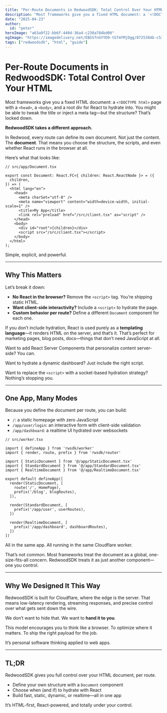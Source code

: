 ```yaml
---
title: "Per-Route Documents in RedwoodSDK: Total Control Over Your HTML"
description: "Most frameworks give you a fixed HTML document: a `<!DOCTYPE html>` page with a `<head>`, a `<body>`, and a root div for React to hydrate into. You might be able to tweak the title or inject a meta tag—but the structure? That’s locked down."
date: "2025-04-23"
author:
  id: "peter"
heroImage: "a63a9f22-bb6f-440d-36a4-c230a784bd00"
ogImage: "https://imagedelivery.net/EBSSfnGYYD9-tGTmYMjDgg/8725384b-c535-4a75-b119-c16856f6c800/public"
tags: ["redwoodsdk", "html", "guide"]
---
```


# Per-Route Documents in RedwoodSDK: Total Control Over Your HTML

Most frameworks give you a fixed HTML document: a `<!DOCTYPE html>` page with a `<head>`, a `<body>`, and a root div for React to hydrate into. You might be able to tweak the title or inject a meta tag—but the structure? That’s locked down.

**RedwoodSDK takes a different approach.**

In Redwood, every route can define its own document. Not just the content. The **document**. That means you choose the structure, the scripts, and even whether React runs in the browser at all.

Here’s what that looks like:

```tsx
// src/app/Document.tsx

export const Document: React.FC<{ children: React.ReactNode }> = ({
  children,
}) => (
  <html lang="en">
    <head>
      <meta charSet="utf-8" />
      <meta name="viewport" content="width=device-width, initial-scale=1" />
      <title>My App</title>
      <link rel="preload" href="/src/client.tsx" as="script" />
    </head>
    <body>
      <div id="root">{children}</div>
      <script src="/src/client.tsx"></script>
    </body>
  </html>
);
```

Simple, explicit, and powerful.

---

## Why This Matters

Let’s break it down:

- **No React in the browser?** Remove the `<script>` tag. You’re shipping static HTML.
- **Want client-side interactivity?** Include a `<script>` to hydrate the page.
- **Custom behavior per route?** Define a different `Document` component for each one.

If you don’t include hydration, React is used purely as a **templating language**—it renders HTML on the server, and that’s it. That’s perfect for marketing pages, blog posts, docs—things that don’t need JavaScript at all.

Want to add React Server Components that personalize content server-side? You can.

Want to hydrate a dynamic dashboard? Just include the right script.

Want to replace the `<script>` with a socket-based hydration strategy? Nothing’s stopping you.

---

## One App, Many Modes

Because you define the document per route, you can build:

- `/`: a static homepage with zero JavaScript
- `/app/user/login`: an interactive form with client-side validation
- `/app/dashboard`: a realtime UI hydrated over websockets

```tsx
// src/worker.tsx

import { defineApp } from 'rwsdk/worker'
import { render, route, prefix } from 'rwsdk/router'

import { StaticDocument } from '@/app/StaticDocument.tsx'
import { StandardDocument } from '@/app/StandardDocument.tsx'
import { RealtimeDocument } from '@/app/RealtimeDocument.tsx'

export default defineApp([
  render(StaticDocument, [
    route('/', HomePage),
    prefix('/blog', blogRoutes),
  ]),

  render(StandardDocument, [
    prefix('/app/user', userRoutes),
  ])

  render(RealtimeDocument, [
    prefix('/app/dashboard', dashboardRoutes),
  ])
])
```

All in the same app. All running in the same Cloudflare worker.

That’s not common. Most frameworks treat the document as a global, one-size-fits-all concern. RedwoodSDK treats it as just another component—one you control.

---

## Why We Designed It This Way

RedwoodSDK is built for Cloudflare, where the edge is the server. That means low-latency rendering, streaming responses, and precise control over what gets sent down the wire.

We don’t want to hide that. We want to **hand it to you**.

This model encourages you to think like a browser. To optimize where it matters. To ship the right payload for the job.

It’s personal software thinking applied to web apps.

---

## TL;DR

RedwoodSDK gives you full control over your HTML document, per route.

- Define your own structure with a `Document` component
- Choose when (and if) to hydrate with React
- Build fast, static, dynamic, or realtime—all in one app

It’s HTML-first, React-powered, and totally under your control.
